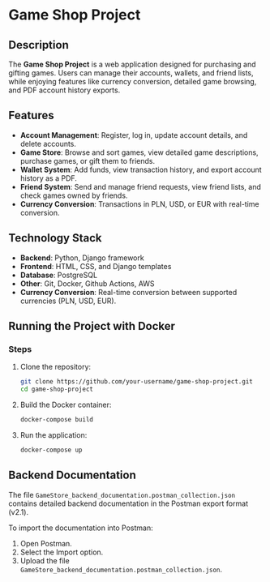 # Game Shop Project

## Description
The **Game Shop Project** is a web application designed for purchasing and gifting games. Users can manage their accounts, wallets, and friend lists, while enjoying features like currency conversion, detailed game browsing, and PDF account history exports.

## Features
- **Account Management**: Register, log in, update account details, and delete accounts.
- **Game Store**: Browse and sort games, view detailed game descriptions, purchase games, or gift them to friends.
- **Wallet System**: Add funds, view transaction history, and export account history as a PDF.
- **Friend System**: Send and manage friend requests, view friend lists, and check games owned by friends.
- **Currency Conversion**: Transactions in PLN, USD, or EUR with real-time conversion.

## Technology Stack
- **Backend**: Python, Django framework
- **Frontend**: HTML, CSS, and Django templates
- **Database**: PostgreSQL
- **Other**: Git, Docker, Github Actions, AWS
- **Currency Conversion**: Real-time conversion between supported currencies (PLN, USD, EUR).

## Running the Project with Docker
### Steps
1. Clone the repository:
   ```bash
   git clone https://github.com/your-username/game-shop-project.git
   cd game-shop-project
   ```
2. Build the Docker container:
   ```bash
   docker-compose build
   ```
3. Run the application:
   ```bash
   docker-compose up
   ```
   
## Backend Documentation
The file `GameStore_backend_documentation.postman_collection.json` contains detailed backend documentation in the Postman export format (v2.1).

To import the documentation into Postman:
1. Open Postman.
2. Select the Import option.
3. Upload the file `GameStore_backend_documentation.postman_collection.json`.
